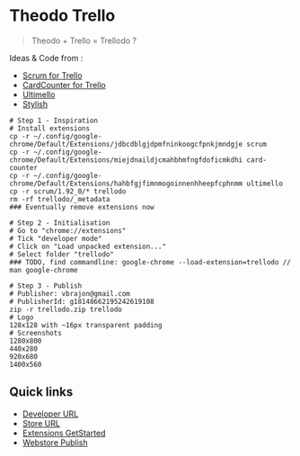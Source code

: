 # Theodo Trello
> Theodo + Trello = Trellodo ?

Ideas & Code from :
- [Scrum for Trello](https://chrome.google.com/webstore/detail/scrum-for-trello/jdbcdblgjdpmfninkoogcfpnkjmndgje)
- [CardCounter for Trello](https://chrome.google.com/webstore/detail/cardcounter-for-trello/miejdnaildjcmahbhmfngfdoficmkdhi)
- [Ultimello](https://chrome.google.com/webstore/detail/ultimello-the-features-pa/hahbfgjfimnmogoinnenhheepfcphnmm)
- [Stylish](https://chrome.google.com/webstore/detail/stylish/fjnbnpbmkenffdnngjfgmeleoegfcffe)

```
# Step 1 - Inspiration
# Install extensions
cp -r ~/.config/google-chrome/Default/Extensions/jdbcdblgjdpmfninkoogcfpnkjmndgje scrum
cp -r ~/.config/google-chrome/Default/Extensions/miejdnaildjcmahbhmfngfdoficmkdhi card-counter
cp -r ~/.config/google-chrome/Default/Extensions/hahbfgjfimnmogoinnenhheepfcphnmm ultimello
cp -r scrum/1.92_0/* trellodo
rm -rf trellodo/_metadata
### Eventually remove extensions now

# Step 2 - Initialisation
# Go to "chrome://extensions"
# Tick "developer mode"
# Click on "Load unpacked extension..."
# Select folder "trellodo"
### TODO, find commandline: google-chrome --load-extension=trellodo // man google-chrome

# Step 3 - Publish
# Publisher: vbrajon@gmail.com
# PublisherId: g18148662195242619108
zip -r trellodo.zip trellodo
# Logo
128x128 with ~16px transparent padding
# Screenshots
1280x800
440x280
920x680
1400x560
```

## Quick links

- [Developer URL](https://chrome.google.com/webstore/developer/update?publisherId=g18148662195242619108)
- [Store URL](https://chrome.google.com/webstore/detail/trellodo/fjmjaedigjejaeibggklknakjnaeknig)
- [Extensions GetStarted](https://developer.chrome.com/extensions/getstarted)
- [Webstore Publish](https://developer.chrome.com/webstore/publish)
